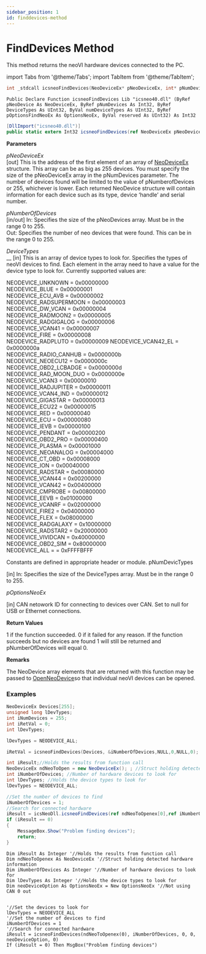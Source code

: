 ```yaml
---
sidebar_position: 1
id: finddevices-method
---
```

# FindDevices Method

This method returns the neoVI hardware devices connected to the PC.

import Tabs from '@theme/Tabs';
import TabItem from '@theme/TabItem';

<Tabs>
<TabItem value="cpp" label="C/C++ Declare" default>

```cpp
int _stdcall icsneoFindDevices(NeoDeviceEx* pNeoDeviceEx, int* pNumDevices ,unsigned int* DeviceTypes,unsigned int numDeviceTypes,POptionsFindNeoEx* pOptionsNeoEx,unsigned int* reserved); 
```
</TabItem>

<TabItem value="vbnet" label="Visual Basic .NET Declare">

```vbnet
Public Declare Function icsneoFindDevices Lib "icsneo40.dll" (ByRef pNeoDevice As NeoDeviceEx, ByRef pNumDevices As Int32, ByRef DeviceTypes As UInt32, ByVal numDeviceTypes As UInt32, ByRef pOptionsFindNeoEx As OptionsNeoEx, ByVal reserved As UInt32) As Int32
```
</TabItem>

<TabItem value="c#" label="C# Declare">

```csharp
[DllImport("icsneo40.dll")]
public static extern Int32 icsneoFindDevices(ref NeoDeviceEx pNeoDevice, ref Int32 pNumDevices, UInt32 DeviceTypes, UInt32 numDeviceTypes, ref OptionsNeoEx pOptionsNeoEx, UInt32 reserved);
```
</TabItem>
</Tabs>

**Parameters**

_pNeoDeviceEx_ <br />
\[out] This is the address of the first element of an array of [NeoDeviceEx](../structures-types-and-defines-overview-intrepidcs-api/setting-structures-overview-intrepidcs-api/neodeviceex-structure) structure. This array can be as big as 255 devices. You must specify the size of the pNeoDeviceEx array in the pNumDevices parameter. The number of devices found will be limited to the value of pNumberofDevices or 255, whichever is lower. Each returned NeoDevice structure will contain information for each device such as its type, device ‘handle’ and serial number.

_pNumberOfDevices_ <br />
\[in/out] In: Specifies the size of the pNeoDevices array. Must be in the range 0 to 255. <br />
Out: Specifies the number of neo devices that were found. This can be in the range 0 to 255.

_DeviceTypes_ <br />
\_\_ \[in] This is an array of device types to look for. Specifies the types of neoVI devices to find. Each element in the array need to have a value for the device type to look for. Currently supported values are:

NEODEVICE_UNKNOWN = 0x00000000<br />
NEODEVICE_BLUE = 0x00000001<br />
NEODEVICE_ECU_AVB = 0x00000002<br />
NEODEVICE_RADSUPERMOON = 0x00000003<br />
NEODEVICE_DW_VCAN = 0x00000004<br />
NEODEVICE_RADMOON2 = 0x00000005<br />
NEODEVICE_RADGIGALOG = 0x00000006<br />
NEODEVICE_VCAN41 = 0x00000007<br />
NEODEVICE_FIRE = 0x00000008<br />
NEODEVICE_RADPLUTO = 0x00000009
NEODEVICE_VCAN42_EL = 0x0000000a<br />
NEODEVICE_RADIO_CANHUB = 0x0000000b<br />
NEODEVICE_NEOECU12 = 0x0000000c<br />
NEODEVICE_OBD2_LCBADGE = 0x0000000d<br />
NEODEVICE_RAD_MOON_DUO = 0x0000000e<br />
NEODEVICE_VCAN3 = 0x00000010<br />
NEODEVICE_RADJUPITER = 0x00000011<br />
NEODEVICE_VCAN4_IND = 0x00000012<br />
NEODEVICE_GIGASTAR = 0x00000013<br />
NEODEVICE_ECU22 = 0x00000015<br />
NEODEVICE_RED = 0x00000040<br />
NEODEVICE_ECU = 0x00000080<br />
NEODEVICE_IEVB = 0x00000100<br />
NEODEVICE_PENDANT = 0x00000200<br />
NEODEVICE_OBD2_PRO = 0x00000400<br />
NEODEVICE_PLASMA = 0x00001000<br />
NEODEVICE_NEOANALOG = 0x00004000<br />
NEODEVICE_CT_OBD = 0x00008000<br />
NEODEVICE_ION = 0x00040000<br />
NEODEVICE_RADSTAR = 0x00080000<br />
NEODEVICE_VCAN44 = 0x00200000<br />
NEODEVICE_VCAN42 = 0x00400000<br />
NEODEVICE_CMPROBE = 0x00800000<br />
NEODEVICE_EEVB = 0x01000000<br />
NEODEVICE_VCANRF = 0x02000000<br />
NEODEVICE_FIRE2 = 0x04000000<br />
NEODEVICE_FLEX = 0x08000000<br />
NEODEVICE_RADGALAXY = 0x10000000<br />
NEODEVICE_RADSTAR2 = 0x20000000<br />
NEODEVICE_VIVIDCAN = 0x40000000<br />
NEODEVICE_OBD2_SIM = 0x80000000<br />
NEODEVICE_ALL = = 0xFFFFBFFF<br />

Constants are defined in appropriate header or module. pNumDevicTypes

\[in] In: Specifies the size of the DeviceTypes array. Must be in the range 0 to 255.

_pOptionsNeoEx_

\[in] CAN netowork ID for connecting to devices over CAN. Set to null for USB or Ethernet connections.

**Return Values**

1 if the function succeeded. 0 if it failed for any reason. If the function succeeds but no devices are found 1 will still be returned and pNumberOfDevices will equal 0.

**Remarks**

The NeoDevice array elements that are returned with this function may be passed to [OpenNeoDevice](openneodevice-method-intrepidcs-api)so that individual neoVI devices can be opened.

### Examples

<Tabs>
<TabItem value="cpp" label="C/C++ Example" default>

```cpp
NeoDeviceEx Devices[255];
unsigned long lDevTypes;
int iNumDevices = 255;
int iRetVal = 0;
int lDevTypes;

lDevTypes = NEODEVICE_ALL;

iRetVal = icsneoFindDevices(Devices, &iNumberOfDevices,NULL,0,NULL,0);
```
</TabItem>

<TabItem value="c#" label="C# Example">

```csharp
int iResult;//Holds the results from function call
NeoDeviceEx ndNeoToOpen = new NeoDeviceEx(); ; //Struct holding detected hardware information
int iNumberOfDevices; //Number of hardware devices to look for
int lDevTypes; //Holds the device types to look for
lDevTypes = NEODEVICE_ALL;

//Set the number of devices to find
iNumberOfDevices = 1;
//Search for connected hardware
iResult = icsNeoDll.icsneoFindDevices(ref ndNeoToOpenex[0],ref iNumberOfDevices, 0, 0,ref neoDeviceOption, 0);
if (iResult == 0)
{
    MessageBox.Show("Problem finding devices");
    return;
}
```
</TabItem>

<TabItem value="vbnet" label="Visual Basic .NET Example">

```vbnet
Dim iResult As Integer '//Holds the results from function call
Dim ndNeoToOpenex As NeoDeviceEx '//Struct holding detected hardware information
Dim iNumberOfDevices As Integer '//Number of hardware devices to look for
Dim lDevTypes As Integer '//Holds the device types to look for
Dim neoDeviceOption As OptionsNeoEx = New OptionsNeoEx '//Not using CAN 0 out


'//Set the devices to look for
lDevTypes = NEODEVICE_ALL
'//Set the number of devices to find
iNumberOfDevices = 1
'//Search for connected hardware
iResult = icsneoFindDevices(ndNeoToOpenex(0), iNumberOfDevices, 0, 0, neoDeviceOption, 0)
If (iResult = 0) Then MsgBox("Problem finding devices")
```
</TabItem>
</Tabs>